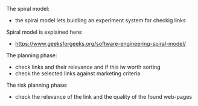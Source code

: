 The spiral model:
- the spiral model lets buidling an experiment system for checkig links

Spiral model is explained here:
- https://www.geeksforgeeks.org/software-engineering-spiral-model/

The planning phase:
- check links and their relevance and if this iw worth sorting
- check the selected links against marketing criteria

The risk planning phase:
- check the relevance of the link and the quality of the found web-pages
